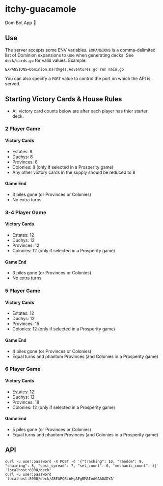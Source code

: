 # itchy-guacamole
Dom Bot App :tada:

## Use

The server accepts some ENV variables.  `EXPANSIONS` is a comma-delimited list
of Dominion expansions to use when generating decks.  See `deck/cards.go` for
valid values.  Example:

```
EXPANSIONS=Dominion,DardAges,Adventures go run main.go
```

You can also specify a `PORT` value to control the port on which the API is
served.



## Starting Victory Cards & House Rules

* All victory card counts below are after each player has thier starter deck.

### 2 Player Game

#### Victory Cards
* Estates: 8
* Duchys: 8
* Provinces: 8
* Colonies: 8  (only if selected in a Prosperity game)
* Any other victory cards in the supply should be reduced to 8

#### Game End
* 3 piles gone (or Provinces or Colonies) 
* No extra turns

### 3-4 Player Game

#### Victory Cards
* Estates: 12
* Duchys: 12
* Provinces: 12
* Colonies: 12  (only if selected in a Prosperity game)

#### Game End
* 3 piles gone (or Provinces or Colonies) 
* No extra turns

### 5 Player Game

#### Victory Cards
* Estates: 12
* Duchys: 12
* Provinces: 15
* Colonies: 12  (only if selected in a Prosperity game)

#### Game End
* 4 piles gone (or Provinces or Colonies) 
* Equal turns and phantom Provinces (and Colonies in a Prosperity game)

### 6 Player Game

#### Victory Cards
* Estates: 12
* Duchys: 12
* Provinces: 18
* Colonies: 12  (only if selected in a Prosperity game)

#### Game End
* 5 piles gone (or Provinces or Colonies) 
* Equal turns and phantom Provinces (and Colonies in a Prosperity game)

## API

```
curl -u user:password -X POST -d '{"trashing": 10, "random": 9, "chaining": 8, "cost_spread": 7, "set_count": 6, "mechanic_count": 5}' 'localhost:8000/deck'
curl -u user:password 'localhost:8000/deck/ABEAPQBiAHgAFgBMAIoAGAA0ADYA'
```
